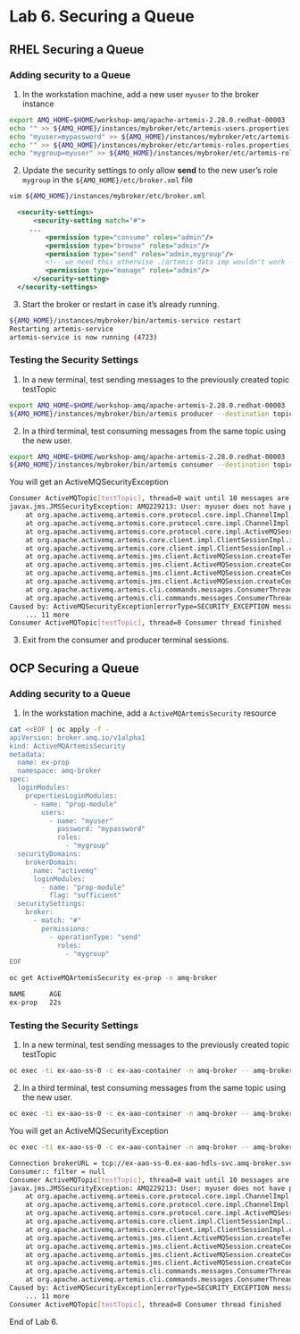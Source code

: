 # Lab 6. Securing a Queue

## RHEL Securing a Queue

### Adding security to a Queue

1. In the workstation machine, add a new user `myuser` to the broker instance

```bash
export AMQ_HOME=$HOME/workshop-amq/apache-artemis-2.28.0.redhat-00003
echo "" >> ${AMQ_HOME}/instances/mybroker/etc/artemis-users.properties
echo "myuser=mypassword" >> ${AMQ_HOME}/instances/mybroker/etc/artemis-users.properties
echo "" >> ${AMQ_HOME}/instances/mybroker/etc/artemis-roles.properties
echo "mygroup=myuser" >> ${AMQ_HOME}/instances/mybroker/etc/artemis-roles.properties
```

2. Update the security settings to only allow **send** to the new user’s role `mygroup` in the `${AMQ_HOME}/etc/broker.xml` file

```bash
vim ${AMQ_HOME}/instances/mybroker/etc/broker.xml
```

```XML
  <security-settings>
      <security-setting match="#">
     ...
         <permission type="consume" roles="admin"/>
         <permission type="browse" roles="admin"/>
         <permission type="send" roles="admin,mygroup"/>
         <!-- we need this otherwise ./artemis data imp wouldn't work -->
         <permission type="manage" roles="admin"/>
      </security-setting>
  </security-settings>
```

3. Start the broker or restart in case it’s already running.

```bash
${AMQ_HOME}/instances/mybroker/bin/artemis-service restart
Restarting artemis-service
artemis-service is now running (4723)
```

### Testing the Security Settings

1. In a new terminal, test sending messages to the previously created topic testTopic

```bash
export AMQ_HOME=$HOME/workshop-amq/apache-artemis-2.28.0.redhat-00003
${AMQ_HOME}/instances/mybroker/bin/artemis producer --destination topic://testTopic --message-count 10 --user myuser --password mypassword
```

2. In a third terminal, test consuming messages from the same topic using the new user.

```bash
export AMQ_HOME=$HOME/workshop-amq/apache-artemis-2.28.0.redhat-00003
${AMQ_HOME}/instances/mybroker/bin/artemis consumer --destination topic://testTopic --message-count 10 --user myuser --password mypassword
```

You will get an ActiveMQSecurityException

```bash
Consumer ActiveMQTopic[testTopic], thread=0 wait until 10 messages are consumed
javax.jms.JMSSecurityException: AMQ229213: User: myuser does not have permission='CREATE_NON_DURABLE_QUEUE' for queue e6595d13-6ad2-4e5a-82b2-fc6bc34b0dbf on address testTopic
	at org.apache.activemq.artemis.core.protocol.core.impl.ChannelImpl.sendBlocking(ChannelImpl.java:558)
	at org.apache.activemq.artemis.core.protocol.core.impl.ChannelImpl.sendBlocking(ChannelImpl.java:450)
	at org.apache.activemq.artemis.core.protocol.core.impl.ActiveMQSessionContext.createQueue(ActiveMQSessionContext.java:854)
	at org.apache.activemq.artemis.core.client.impl.ClientSessionImpl.internalCreateQueue(ClientSessionImpl.java:2071)
	at org.apache.activemq.artemis.core.client.impl.ClientSessionImpl.createQueue(ClientSessionImpl.java:316)
	at org.apache.activemq.artemis.jms.client.ActiveMQSession.createTemporaryQueue(ActiveMQSession.java:1262)
	at org.apache.activemq.artemis.jms.client.ActiveMQSession.createConsumer(ActiveMQSession.java:842)
	at org.apache.activemq.artemis.jms.client.ActiveMQSession.createConsumer(ActiveMQSession.java:477)
	at org.apache.activemq.artemis.jms.client.ActiveMQSession.createConsumer(ActiveMQSession.java:449)
	at org.apache.activemq.artemis.cli.commands.messages.ConsumerThread.consume(ConsumerThread.java:178)
	at org.apache.activemq.artemis.cli.commands.messages.ConsumerThread.run(ConsumerThread.java:67)
Caused by: ActiveMQSecurityException[errorType=SECURITY_EXCEPTION message=AMQ229213: User: myuser does not have permission='CREATE_NON_DURABLE_QUEUE' for queue e6595d13-6ad2-4e5a-82b2-fc6bc34b0dbf on address testTopic]
	... 11 more
Consumer ActiveMQTopic[testTopic], thread=0 Consumer thread finished
```

3. Exit from the consumer and producer terminal sessions.


## OCP Securing a Queue

### Adding security to a Queue

1. In the workstation machine, add a `ActiveMQArtemisSecurity` resource

```bash
cat <<EOF | oc apply -f -
apiVersion: broker.amq.io/v1alpha1
kind: ActiveMQArtemisSecurity
metadata:
  name: ex-prop
  namespace: amq-broker
spec:
  loginModules:
    propertiesLoginModules:
      - name: "prop-module"
        users:
          - name: "myuser"
            password: "mypassword"
            roles:
              - "mygroup"
  securityDomains:
    brokerDomain:
      name: "activemq"
      loginModules:
        - name: "prop-module"
          flag: "sufficient"
  securitySettings:
    broker:
      - match: "#"
        permissions:
          - operationType: "send"
            roles:
              - "mygroup"
EOF

oc get ActiveMQArtemisSecurity ex-prop -n amq-broker

NAME      AGE
ex-prop   22s
```

### Testing the Security Settings

1. In a new terminal, test sending messages to the previously created topic testTopic

```bash
oc exec -ti ex-aao-ss-0 -c ex-aao-container -n amq-broker -- amq-broker/bin/artemis producer --url tcp://ex-aao-ss-0.ex-aao-hdls-svc.amq-broker.svc.cluster.local:61616 --user myuser --password mypassword --destination topic://testTopic --message-count 10
```

2. In a third terminal, test consuming messages from the same topic using the new user.

```bash
oc exec -ti ex-aao-ss-0 -c ex-aao-container -n amq-broker -- amq-broker/bin/artemis consumer --url tcp://ex-aao-ss-0.ex-aao-hdls-svc.amq-broker.svc.cluster.local:61616 --user myuser --password mypassword --destination topic://testTopic --message-count 10
```

You will get an ActiveMQSecurityException

```bash
oc exec -ti ex-aao-ss-0 -c ex-aao-container -n amq-broker -- amq-broker/bin/artemis consumer --url tcp://ex-aao-ss-0.ex-aao-hdls-svc.amq-broker.svc.cluster.local:61616 --user myuser --password mypassword --destination topic://testTopic --message-count 10

Connection brokerURL = tcp://ex-aao-ss-0.ex-aao-hdls-svc.amq-broker.svc.cluster.local:61616
Consumer:: filter = null
Consumer ActiveMQTopic[testTopic], thread=0 wait until 10 messages are consumed
javax.jms.JMSSecurityException: AMQ229213: User: myuser does not have permission='CREATE_NON_DURABLE_QUEUE' for queue 66d29a9f-7063-42b0-9828-ec069bf77f74 on address testTopic
	at org.apache.activemq.artemis.core.protocol.core.impl.ChannelImpl.sendBlocking(ChannelImpl.java:560)
	at org.apache.activemq.artemis.core.protocol.core.impl.ChannelImpl.sendBlocking(ChannelImpl.java:452)
	at org.apache.activemq.artemis.core.protocol.core.impl.ActiveMQSessionContext.createQueue(ActiveMQSessionContext.java:859)
	at org.apache.activemq.artemis.core.client.impl.ClientSessionImpl.internalCreateQueue(ClientSessionImpl.java:2071)
	at org.apache.activemq.artemis.core.client.impl.ClientSessionImpl.createQueue(ClientSessionImpl.java:316)
	at org.apache.activemq.artemis.jms.client.ActiveMQSession.createTemporaryQueue(ActiveMQSession.java:1287)
	at org.apache.activemq.artemis.jms.client.ActiveMQSession.createConsumer(ActiveMQSession.java:848)
	at org.apache.activemq.artemis.jms.client.ActiveMQSession.createConsumer(ActiveMQSession.java:481)
	at org.apache.activemq.artemis.jms.client.ActiveMQSession.createConsumer(ActiveMQSession.java:453)
	at org.apache.activemq.artemis.cli.commands.messages.ConsumerThread.consume(ConsumerThread.java:178)
	at org.apache.activemq.artemis.cli.commands.messages.ConsumerThread.run(ConsumerThread.java:67)
Caused by: ActiveMQSecurityException[errorType=SECURITY_EXCEPTION message=AMQ229213: User: myuser does not have permission='CREATE_NON_DURABLE_QUEUE' for queue 66d29a9f-7063-42b0-9828-ec069bf77f74 on address testTopic]
	... 11 more
Consumer ActiveMQTopic[testTopic], thread=0 Consumer thread finished
```

End of Lab 6.
